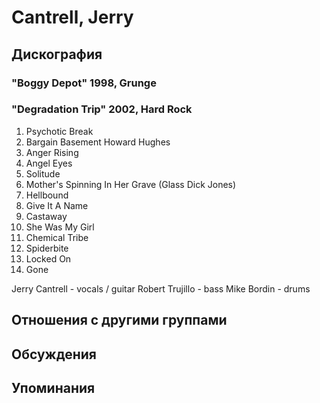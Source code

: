 # Cantrell, Jerry



## Дискография

### "Boggy Depot" 1998, Grunge



### "Degradation Trip" 2002, Hard Rock

1. Psychotic Break
2. Bargain Basement Howard Hughes
3. Anger Rising
4. Angel Eyes
5. Solitude
6. Mother's Spinning In Her Grave (Glass Dick Jones)
7. Hellbound
8. Give It A Name
9. Castaway
10. She Was My Girl
11. Chemical Tribe
12. Spiderbite
13. Locked On
14. Gone 


 Jerry Cantrell - vocals / guitar
 Robert Trujillo - bass
 Mike Bordin - drums


## Отношения с другими группами


## Обсуждения


## Упоминания


